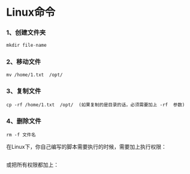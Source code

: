# Linux命令



### 1、创建文件夹

~~~c++
mkdir file-name
~~~

### 2、移动文件

~~~~
mv /home/1.txt  /opt/
~~~~

### 3、复制文件

~~~~
cp -rf /home/1.txt  /opt/  (如果复制的是目录的话，必须需要加上 -rf  参数)
~~~~

### 4、删除文件

~~~
rm -f 文件名
~~~

在Linux下，你自己编写的脚本需要执行的时候，需要加上执行权限：

~~~

~~~

或把所有权限都加上：

~~~~

~~~~

